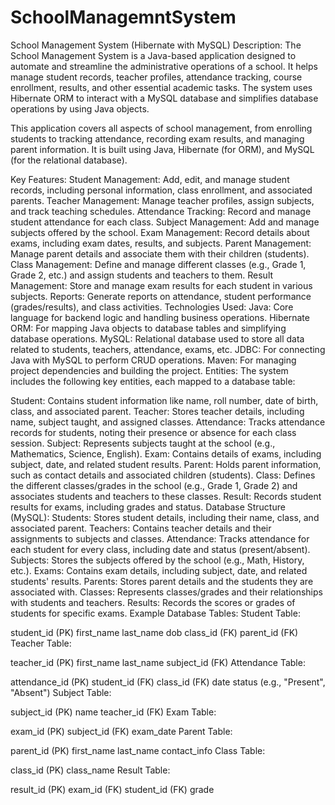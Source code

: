 # SchoolManagemntSystem
School Management System (Hibernate with MySQL)
Description:
The School Management System is a Java-based application designed to automate and streamline the administrative operations of a school. It helps manage student records, teacher profiles, attendance tracking, course enrollment, results, and other essential academic tasks. The system uses Hibernate ORM to interact with a MySQL database and simplifies database operations by using Java objects.

This application covers all aspects of school management, from enrolling students to tracking attendance, recording exam results, and managing parent information. It is built using Java, Hibernate (for ORM), and MySQL (for the relational database).

Key Features:
Student Management: Add, edit, and manage student records, including personal information, class enrollment, and associated parents.
Teacher Management: Manage teacher profiles, assign subjects, and track teaching schedules.
Attendance Tracking: Record and manage student attendance for each class.
Subject Management: Add and manage subjects offered by the school.
Exam Management: Record details about exams, including exam dates, results, and subjects.
Parent Management: Manage parent details and associate them with their children (students).
Class Management: Define and manage different classes (e.g., Grade 1, Grade 2, etc.) and assign students and teachers to them.
Result Management: Store and manage exam results for each student in various subjects.
Reports: Generate reports on attendance, student performance (grades/results), and class activities.
Technologies Used:
Java: Core language for backend logic and handling business operations.
Hibernate ORM: For mapping Java objects to database tables and simplifying database operations.
MySQL: Relational database used to store all data related to students, teachers, attendance, exams, etc.
JDBC: For connecting Java with MySQL to perform CRUD operations.
Maven: For managing project dependencies and building the project.
Entities:
The system includes the following key entities, each mapped to a database table:

Student: Contains student information like name, roll number, date of birth, class, and associated parent.
Teacher: Stores teacher details, including name, subject taught, and assigned classes.
Attendance: Tracks attendance records for students, noting their presence or absence for each class session.
Subject: Represents subjects taught at the school (e.g., Mathematics, Science, English).
Exam: Contains details of exams, including subject, date, and related student results.
Parent: Holds parent information, such as contact details and associated children (students).
Class: Defines the different classes/grades in the school (e.g., Grade 1, Grade 2) and associates students and teachers to these classes.
Result: Records student results for exams, including grades and status.
Database Structure (MySQL):
Students: Stores student details, including their name, class, and associated parent.
Teachers: Contains teacher details and their assignments to subjects and classes.
Attendance: Tracks attendance for each student for every class, including date and status (present/absent).
Subjects: Stores the subjects offered by the school (e.g., Math, History, etc.).
Exams: Contains exam details, including subject, date, and related students' results.
Parents: Stores parent details and the students they are associated with.
Classes: Represents classes/grades and their relationships with students and teachers.
Results: Records the scores or grades of students for specific exams.
Example Database Tables:
Student Table:

student_id (PK)
first_name
last_name
dob
class_id (FK)
parent_id (FK)
Teacher Table:

teacher_id (PK)
first_name
last_name
subject_id (FK)
Attendance Table:

attendance_id (PK)
student_id (FK)
class_id (FK)
date
status (e.g., "Present", "Absent")
Subject Table:

subject_id (PK)
name
teacher_id (FK)
Exam Table:

exam_id (PK)
subject_id (FK)
exam_date
Parent Table:

parent_id (PK)
first_name
last_name
contact_info
Class Table:

class_id (PK)
class_name
Result Table:

result_id (PK)
exam_id (FK)
student_id (FK)
grade
